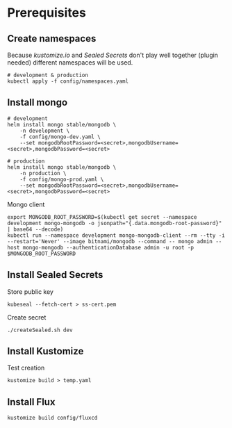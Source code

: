 # Prerequisites

## Create namespaces

Because *kustomize.io* and *Sealed Secrets* don't play well together (plugin needed) different namespaces will be used.

```
# development & production
kubectl apply -f config/namespaces.yaml
```

## Install mongo

```
# development
helm install mongo stable/mongodb \
    -n development \
    -f config/mongo-dev.yaml \
    --set mongodbRootPassword=<secret>,mongodbUsername=<secret>,mongodbPassword=<secret>

# production
helm install mongo stable/mongodb \
    -n production \
    -f config/mongo-prod.yaml \
    --set mongodbRootPassword=<secret>,mongodbUsername=<secret>,mongodbPassword=<secret>
```

Mongo client
```
export MONGODB_ROOT_PASSWORD=$(kubectl get secret --namespace development mongo-mongodb -o jsonpath="{.data.mongodb-root-password}" | base64 --decode)
kubectl run --namespace development mongo-mongodb-client --rm --tty -i --restart='Never' --image bitnami/mongodb --command -- mongo admin --host mongo-mongodb --authenticationDatabase admin -u root -p $MONGODB_ROOT_PASSWORD
```

## Install Sealed Secrets

Store public key

```
kubeseal --fetch-cert > ss-cert.pem
```

Create secret

```
./createSealed.sh dev
```


## Install Kustomize


Test creation
```
kustomize build > temp.yaml
```

## Install Flux

```
kustomize build config/fluxcd
```